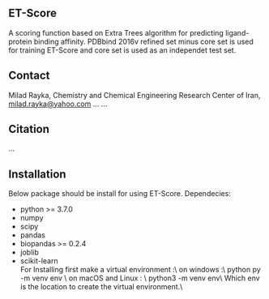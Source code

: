 ## ET-Score
A scoring function based on Extra Trees algorithm for predicting ligand-protein binding affinity. PDBbind 2016v refined set minus core set is used for training ET-Score and core set is used as an independet test set. 
## Contact 
Milad Rayka, Chemistry and Chemical Engineering Research Center of Iran, milad.rayka@yahoo.com
...
...
## Citation
...
## Installation
Below package should be install for using ET-Score.
Dependecies:
* python >= 3.7.0
* numpy 
* scipy
* pandas
* biopandas >= 0.2.4
* joblib
* scikit-learn  
For Installing first make a virtual environment :\                                                                                         on windows :\                                                                                                                                python py -m venv env \                                                                                                                      on macOS and Linux : \                                                                                                                      python3 -m venv env\                                                                                                                        Which env is the location to create the virtual environment.\ 
